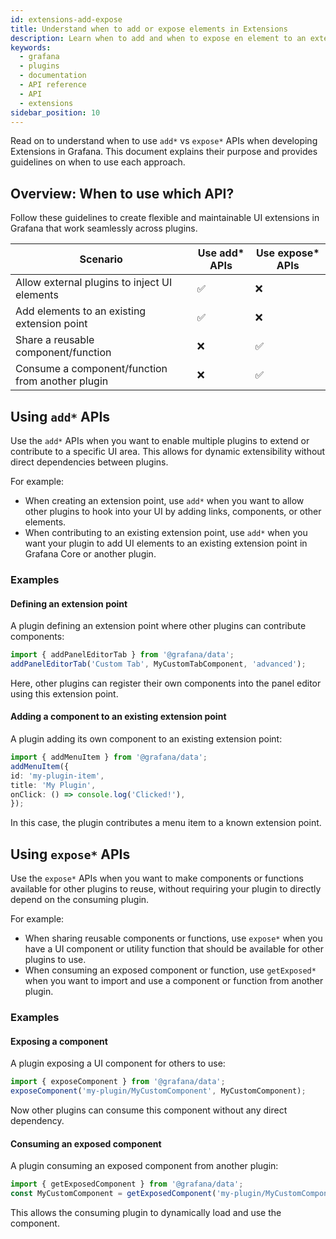 ```yaml
---
id: extensions-add-expose
title: Understand when to add or expose elements in Extensions
description: Learn when to add and when to expose en element to an extension point.
keywords:
  - grafana
  - plugins
  - documentation
  - API reference
  - API
  - extensions
sidebar_position: 10
---
```


Read on to understand when to use `add*` vs `expose*` APIs when developing Extensions in Grafana. This document explains their purpose and provides guidelines on when to use each approach.

## Overview: When to use which API?

Follow these guidelines to create flexible and maintainable UI extensions in Grafana that work seamlessly across plugins.

| Scenario      | Use add* APIs          | Use expose* APIs |
| -------------- | ------------------ | -------- |
| Allow external plugins to inject UI elements | ✅ |  ❌  |
| Add elements to an existing extension point | ✅ |  ❌  |
| Share a reusable component/function | ❌ |  ✅ |
| Consume a component/function from another plugin | ❌ |  ✅ |

## Using `add*` APIs

Use the `add*` APIs when you want to enable multiple plugins to extend or contribute to a specific UI area. This allows for dynamic extensibility without direct dependencies between plugins. 

For example:

- When creating an extension point, use `add*` when you want to allow other plugins to hook into your UI by adding links, components, or other elements.
- When contributing to an existing extension point, use `add*` when you want your plugin to add UI elements to an existing extension point in Grafana Core or another plugin.

### Examples

#### Defining an extension point

A plugin defining an extension point where other plugins can contribute components:

```typescript
import { addPanelEditorTab } from '@grafana/data';
addPanelEditorTab('Custom Tab', MyCustomTabComponent, 'advanced');
```

Here, other plugins can register their own components into the panel editor using this extension point.

#### Adding a component to an existing extension point

A plugin adding its own component to an existing extension point:

```typescript
import { addMenuItem } from '@grafana/data';
addMenuItem({
id: 'my-plugin-item',
title: 'My Plugin',
onClick: () => console.log('Clicked!'),
});
```

In this case, the plugin contributes a menu item to a known extension point.

## Using `expose*` APIs

Use the `expose*` APIs when you want to make components or functions available for other plugins to reuse, without requiring your plugin to directly depend on the consuming plugin. 

For example:

- When sharing reusable components or functions, use `expose*` when you have a UI component or utility function that should be available for other plugins to use.
- When consuming an exposed component or function, use `getExposed*` when you want to import and use a component or function from another plugin.

### Examples

#### Exposing a component

A plugin exposing a UI component for others to use:

```typescript
import { exposeComponent } from '@grafana/data';
exposeComponent('my-plugin/MyCustomComponent', MyCustomComponent);
```

Now other plugins can consume this component without any direct dependency.

#### Consuming an exposed component

A plugin consuming an exposed component from another plugin:

```typescript
import { getExposedComponent } from '@grafana/data';
const MyCustomComponent = getExposedComponent('my-plugin/MyCustomComponent');
```

This allows the consuming plugin to dynamically load and use the component.



